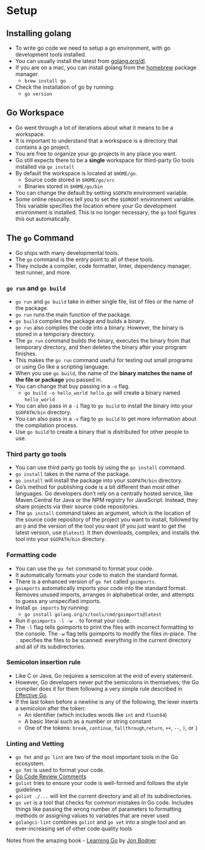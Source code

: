 # Setup

## Installing golang

- To write go code we need to setup a go environment, with go development tools installed.
- You can usually install the latest from [golang.org/dl](https://golang.org/dl/).
- If you are on a mac, you can install golang from the [homebrew](https://brew.sh/) package manager.
     - `brew install go`
- Check the installation of go by running:
     - `go version`

## Go Workspace
- Go went through a lot of iterations about what it means to be a workspace.
- It is important to understand that a workspace is a directory that contains a go project.
- You are free to organize your go projects in any place you want.
- Go still expects there to be a **single** workspace for third-party Go tools installed via `go install`
- By default the workspace is located at `$HOME/go`.
     - Source code stored in `$HOME/go/src`
     - Binaries stored in `$HOME/go/bin`
- You can change the default by setting `$GOPATH` environment variable.
- Some online resources tell you to set the `$GOROOT` environment variable. This variable specifies the location where your Go development environment is installed. This is no longer necessary; the `go` tool figures this out automatically.

## The `go` Command
- Go ships with many developmental tools.
- The `go` command is the entry point to all of these tools.
- They include a compiler, code formatter, linter, dependency manager, test runner, and more.
### `go run` and `go build`
- `go run` and `go build` take in either single file, list of files or the name of the package.
- `go run` runs the main function of the package.
- `go build` compiles the package and builds a binary.
- `go run` also compiles the code into a binary. However, the binary is stored in a temporary directory.
- The `go run` command builds the binary, executes the binary from that temporary directory, and then deletes the binary after your program finishes. 
- This makes the `go run` command useful for testing out small programs or using Go like a scripting language.
- When you use `go build`, the name of the **binary matches the name of the file or package** you passed in.
- You can change that buy passing in a `-o` flag.
     - `go build -o hello_world hello.go` will create a binary named `hello_world`
- You can also pass in a `-i` flag to `go build` to install the binary into your `$GOPATH/bin` directory.
- You can also pass in a `-v` flag to `go build` to get more information about the compilation process.
- Use `go build` to create a binary that is distributed for other people to use.

### Third party go tools
- You can use third party go tools by using the `go install` command.
- `go install` takes in the name of the package.
- `go install` will install the package into your `$GOPATH/bin` directory.
- Go’s method for publishing code is a bit different than most other languages. Go developers don’t rely on a centrally hosted service, like Maven Central for Java or the NPM registry for JavaScript. Instead, they share projects via their source code repositories.
- The `go install` command takes an argument, which is the location of the source code repository of the project you want to install, followed by an `@` and the version of the tool you want (if you just want to get the latest version, use `@latest`). It then downloads, compiles, and installs the tool into your `$GOPATH/bin` directory.

### Formatting code
- You can use the `go fmt` command to format your code.
- It automatically formats your code to match the standard format.
- There is a enhanced version of `go fmt` called `goimports`.
- `goimports` automatically imports your code into the standard format. Removes unused imports, arranges in alphabetical order, and attempts to guess any unspecified imports.
- Install `go imports` by running:
     - `go install golang.org/x/tools/cmd/goimports@latest`
- Run it `goimports -l -w .` to format your code.
- The `-l` flag tells goimports to print the files with incorrect formatting to the console. The `-w` flag tells goimports to modify the files in-place. The `.` specifies the files to be scanned: everything in the current directory and all of its subdirectories.

### Semicolon insertion rule
- Like C or Java, Go requires a semicolon at the end of every statement. 
- However, Go developers never put the semicolons in themselves; the Go compiler does it for them following a very simple rule described in [Effective Go](https://go.dev/doc/effective_go#semicolons).
- If the last token before a newline is any of the following, the lexer inserts a semicolon after the token:
     - An identifier (which includes words like `int` and `float64`)
     - A basic literal such as a number or string constant
     - One of the tokens: `break`, `continue`, `fallthrough`,`return`, `++`, `--`, `)`, or `}`

### Linting and Vetting
- `go fmt` and `go lint` are two of the most important tools in the Go ecosystem.
- `go fmt` is used to format your code.
- [Go Code Review Comments](https://github.com/golang/go/wiki/CodeReviewComments)
- `golint` tries to ensure your code is well-formed and follows the style guidelines
- `golint ./...` will lint the current directory and all of its subdirectories.
- `go vet` is a tool that checks for common mistakes in Go code. Includes things like passing the wrong number of parameters to formatting methods or assigning values to variables that are never used.
- `golangci-lint` combines `golint` and `go vet` into a single tool and an ever-increasing set of other code quality tools



Notes from the amazing book - [Learning Go](https://www.oreilly.com/library/view/learning-go/9781492077206/) by [Jon Bodner](https://medium.com/@jon_43067)

